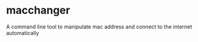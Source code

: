 # macchanger
A command line tool to manipulate mac address and connect to the internet automatically
